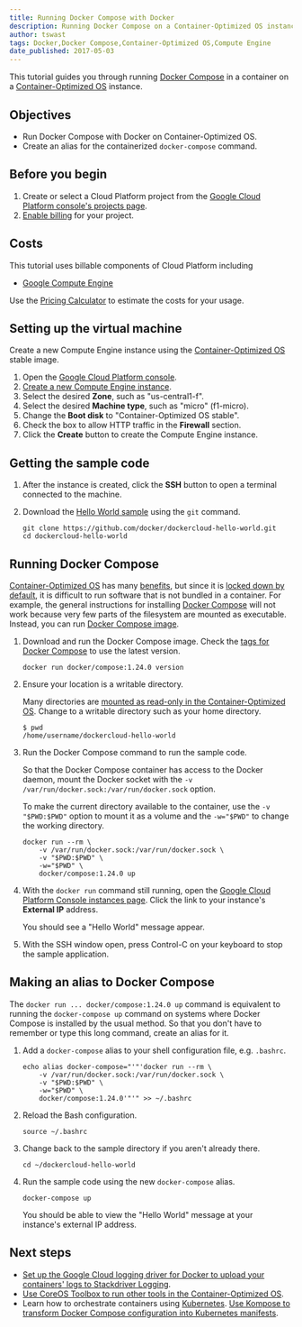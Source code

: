 ```yaml
---
title: Running Docker Compose with Docker
description: Running Docker Compose on a Container-Optimized OS instance.
author: tswast
tags: Docker,Docker Compose,Container-Optimized OS,Compute Engine
date_published: 2017-05-03
---
```


This tutorial guides you through running [Docker
Compose](https://docs.docker.com/compose/) in a container on a
[Container-Optimized OS](/container-optimized-os/) instance.

## Objectives

- Run Docker Compose with Docker on Container-Optimized OS.
- Create an alias for the containerized `docker-compose` command.

## Before you begin

1.  Create or select a Cloud Platform project from the [Google Cloud Platform
    console's projects page](https://console.cloud.google.com/project).
1.  [Enable
    billing](https://support.google.com/cloud/answer/6293499#enable-billing)
    for your project.

## Costs

This tutorial uses billable components of Cloud Platform including

- [Google Compute Engine](/compute/pricing)

Use the [Pricing Calculator](/products/calculator/) to estimate the costs for
your usage.

## Setting up the virtual machine

Create a new Compute Engine instance using the [Container-Optimized
OS](/container-optimized-os/) stable image.

1.  Open the [Google Cloud Platform console](https://console.cloud.google.com).
1.  [Create a new Compute Engine instance](https://console.cloud.google.com/compute/instancesAdd).
1.  Select the desired **Zone**, such as "us-central1-f".
1.  Select the desired **Machine type**, such as "micro" (f1-micro).
1.  Change the **Boot disk** to "Container-Optimized OS stable".
1.  Check the box to allow HTTP traffic in the **Firewall** section.
1.  Click the **Create** button to create the Compute Engine instance.

## Getting the sample code

1.  After the instance is created, click the **SSH** button to open a terminal
    connected to the machine.
1.  Download the [Hello World
    sample](https://github.com/docker/dockercloud-hello-world) using the `git`
    command.

        git clone https://github.com/docker/dockercloud-hello-world.git
        cd dockercloud-hello-world

## Running Docker Compose

[Container-Optimized OS](/container-optimized-os/) has many
[benefits](/container-optimized-os/docs/concepts/features-and-benefits), but
since it is [locked down by
default](/container-optimized-os/docs/concepts/security), it is difficult to
run software that is not bundled in a container. For example, the general
instructions for installing [Docker Compose](https://docs.docker.com/compose/)
will not work because very few parts of the filesystem are mounted as
executable. Instead, you can run [Docker Compose
image](https://hub.docker.com/r/docker/compose/).

1.  Download and run the Docker Compose image. Check the [tags for Docker
    Compose](https://hub.docker.com/r/docker/compose/tags/) to use the latest
    version.

        docker run docker/compose:1.24.0 version

1.  Ensure your location is a writable directory.

    Many directories are [mounted as read-only in the Container-Optimized
    OS](/container-optimized-os/docs/concepts/disks-and-filesystem). Change
    to a writable directory such as your home directory.

        $ pwd
        /home/username/dockercloud-hello-world

1.  Run the Docker Compose command to run the sample code.

    So that the Docker Compose container has access to the Docker daemon, mount
    the Docker socket with the `-v /var/run/docker.sock:/var/run/docker.sock`
    option.

    To make the current directory available to the container, use the `-v
    "$PWD:$PWD"` option to mount it as a volume and the `-w="$PWD"` to
    change the working directory.

        docker run --rm \
            -v /var/run/docker.sock:/var/run/docker.sock \
            -v "$PWD:$PWD" \
            -w="$PWD" \
            docker/compose:1.24.0 up

1.  With the `docker run` command still running, open the [Google Cloud
    Platform Console instances
    page](https://console.cloud.google.com/compute/instances). Click the link
    to your instance's **External IP** address.

    You should see a "Hello World" message appear.

1.  With the SSH window open, press Control-C on your keyboard to stop the
    sample application.

## Making an alias to Docker Compose

The `docker run ... docker/compose:1.24.0 up` command is equivalent to running
the `docker-compose up` command on systems where Docker Compose is installed by
the usual method. So that you don't have to remember or type this long command,
create an alias for it.

1.  Add a `docker-compose` alias to your shell configuration file, e.g.
    `.bashrc`.

        echo alias docker-compose="'"'docker run --rm \
            -v /var/run/docker.sock:/var/run/docker.sock \
            -v "$PWD:$PWD" \
            -w="$PWD" \
            docker/compose:1.24.0'"'" >> ~/.bashrc

1.  Reload the Bash configuration.

        source ~/.bashrc

1.  Change back to the sample directory if you aren't already there.

        cd ~/dockercloud-hello-world

1.  Run the sample code using the new `docker-compose` alias.

        docker-compose up

    You should be able to view the "Hello World" message at your instance's
    external IP address.

## Next steps

- [Set up the Google Cloud logging driver for Docker to upload your containers'
  logs to Stackdriver Logging](/community/tutorials/docker-gcplogs-driver).
- [Use CoreOS Toolbox to run other tools in the Container-Optimized
  OS](/container-optimized-os/docs/how-to/toolbox).
- Learn how to orchestrate containers using
  [Kubernetes](https://kubernetes.io/). [Use Kompose to transform Docker
  Compose configuration into Kubernetes
  manifests](http://blog.kubernetes.io/2016/11/kompose-tool-go-from-docker-compose-to-kubernetes.html).

